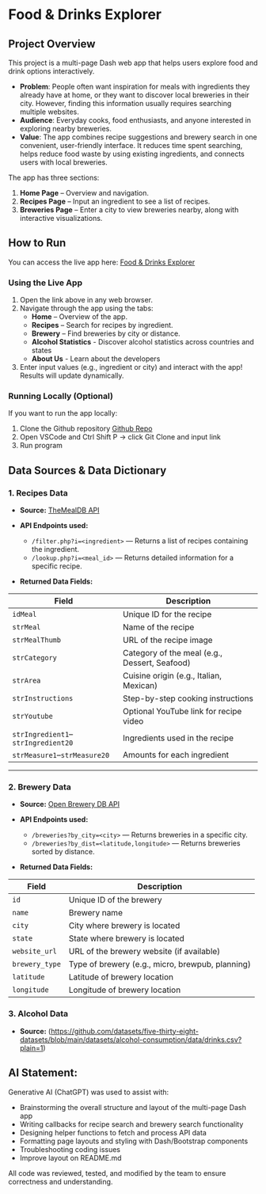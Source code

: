 # Food & Drinks Explorer

## Project Overview
This project is a multi-page Dash web app that helps users explore food and drink options interactively.  
- **Problem**: People often want inspiration for meals with ingredients they already have at home, or they want to discover local breweries in their city. However, finding this information usually requires searching multiple websites.  
- **Audience**: Everyday cooks, food enthusiasts, and anyone interested in exploring nearby breweries.  
- **Value**: The app combines recipe suggestions and brewery search in one convenient, user-friendly interface. It reduces time spent searching, helps reduce food waste by using existing ingredients, and connects users with local breweries.

The app has three sections:
1. **Home Page** – Overview and navigation.  
2. **Recipes Page** – Input an ingredient to see a list of recipes.
3. **Breweries Page** – Enter a city to view breweries nearby, along with interactive visualizations.

## How to Run

You can access the live app here: [Food & Drinks Explorer](https://group10finaldash-2.onrender.com/)

### Using the Live App
1. Open the link above in any web browser.  
2. Navigate through the app using the tabs:
   - **Home** – Overview of the app.
   - **Recipes** – Search for recipes by ingredient.
   - **Brewery** – Find breweries by city or distance.
   - **Alcohol Statistics** - Discover alcohol statistics across countries and states
   - **About Us** - Learn about the developers
3. Enter input values (e.g., ingredient or city) and interact with the app! Results will update dynamically.

### Running Locally (Optional)
If you want to run the app locally:
1. Clone the Github repository [Github Repo](https://github.com/dcrobbins1/Group10FinalDash.git)
2. Open VSCode and Ctrl Shift P -> click Git Clone and input link
3. Run program

## Data Sources & Data Dictionary

### 1. Recipes Data

- **Source:** [TheMealDB API](https://www.themealdb.com/api.php)  
- **API Endpoints used:**  
  - `/filter.php?i=<ingredient>` — Returns a list of recipes containing the ingredient.  
  - `/lookup.php?i=<meal_id>` — Returns detailed information for a specific recipe.  

- **Returned Data Fields:**

| Field | Description |
|-------|-------------|
| `idMeal` | Unique ID for the recipe |
| `strMeal` | Name of the recipe |
| `strMealThumb` | URL of the recipe image |
| `strCategory` | Category of the meal (e.g., Dessert, Seafood) |
| `strArea` | Cuisine origin (e.g., Italian, Mexican) |
| `strInstructions` | Step-by-step cooking instructions |
| `strYoutube` | Optional YouTube link for recipe video |
| `strIngredient1`–`strIngredient20` | Ingredients used in the recipe |
| `strMeasure1`–`strMeasure20` | Amounts for each ingredient |

---

### 2. Brewery Data

- **Source:** [Open Brewery DB API](https://www.openbrewerydb.org/)  
- **API Endpoints used:**  
  - `/breweries?by_city=<city>` — Returns breweries in a specific city.  
  - `/breweries?by_dist=<latitude,longitude>` — Returns breweries sorted by distance.  

- **Returned Data Fields:**

| Field | Description |
|-------|-------------|
| `id` | Unique ID of the brewery |
| `name` | Brewery name |
| `city` | City where brewery is located |
| `state` | State where brewery is located |
| `website_url` | URL of the brewery website (if available) |
| `brewery_type` | Type of brewery (e.g., micro, brewpub, planning) |
| `latitude` | Latitude of brewery location |
| `longitude` | Longitude of brewery location |

### 3. Alcohol Data
- **Source:** (https://github.com/datasets/five-thirty-eight-datasets/blob/main/datasets/alcohol-consumption/data/drinks.csv?plain=1)

## AI Statement:
Generative AI (ChatGPT) was used to assist with:
- Brainstorming the overall structure and layout of the multi-page Dash app
- Writing callbacks for recipe search and brewery search functionality
- Designing helper functions to fetch and process API data
- Formatting page layouts and styling with Dash/Bootstrap components
- Troubleshooting coding issues
- Improve layout on README.md

All code was reviewed, tested, and modified by the team to ensure correctness and understanding.

